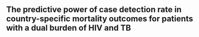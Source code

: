## The predictive power of case detection rate in country-specific mortality outcomes for patients with a dual burden of HIV and TB
